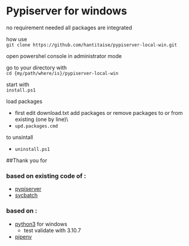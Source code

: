 # Pypiserver for windows

no requirement needed all packages are integrated

how use \
```git clone https://github.com/hantitaise/pypiserver-local-win.git```

open powershel console in administrator mode

go to your directory with \
```cd {my/path/where/is}/pypiserver-local-win```

start with \
```install.ps1```

load packages 

* first edit download.txt add packages or remove packages to or from  existing  (one by line)\
* ```upd.packages.cmd```

to unsintall 

* ```uninstall.ps1```


##Thank you for 

### based on existing code of :

* [pypiserver](https://github.com/pypiserver/pypiserver)
* [svcbatch](https://github.com/mturk/svcbatch) 

### based on :

* [python3](https://www.python.org/) for windows 
  * test validate with 3.10.7
* [pipenv](https://github.com/pypa/pipenv)
